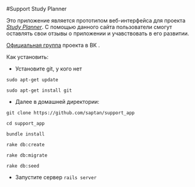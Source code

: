 #Support Study Planner

Это приложение является прототипом веб-интерфейса для проекта 
[*Study Planner*](http://studyplanner.ru/). С помощью данного сайта пользователи смогут оставлять свои отзывы о приложении и учавствовать в его развитии. 
 
[Официальная группа](https://vk.com/studyplanner_app) проекта в ВК .




Как установить:

+ Установите git, у кого нет

`sudo apt-get update`

`sudo apt-get install git`

+ Далее в домашней директории:

`git clone https://github.com/saptan/support_app`

`cd support_app`

`bundle install`

`rake db:create`

`rake db:migrate`

`rake db:seed`

+ Запустите сервер
`rails server`
